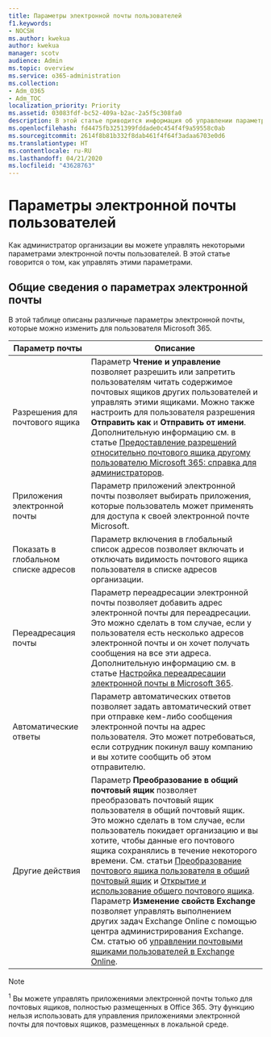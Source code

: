 ```yaml
---
title: Параметры электронной почты пользователей
f1.keywords:
- NOCSH
ms.author: kwekua
author: kwekua
manager: scotv
audience: Admin
ms.topic: overview
ms.service: o365-administration
ms.collection:
- Adm_O365
- Adm_TOC
localization_priority: Priority
ms.assetid: 03083fdf-bc52-409a-b2ac-2a5f5c308fa0
description: В этой статье приводится информация об управлении параметрами для пользователей.
ms.openlocfilehash: fd4475fb3251399fddade0c454f4f9a59558c0ab
ms.sourcegitcommit: 2614f8b81b332f8dab461f4f64f3adaa6703e0d6
ms.translationtype: HT
ms.contentlocale: ru-RU
ms.lasthandoff: 04/21/2020
ms.locfileid: "43628763"
---
```

# <a name="user-email-settings"></a>Параметры электронной почты пользователей

Как администратор организации вы можете управлять некоторыми параметрами электронной почты пользователей. В этой статье говорится о том, как управлять этими параметрами.

## <a name="summary-of-email-settings"></a>Общие сведения о параметрах электронной почты

В этой таблице описаны различные параметры электронной почты, которые можно изменить для пользователя Microsoft 365.


|Параметр почты|Описание  |
|---------|---------|
|Разрешения для почтового ящика| Параметр **Чтение и управление** позволяет разрешить или запретить пользователям читать содержимое почтовых ящиков других пользователей и управлять этими ящиками. Можно также настроить для пользователя разрешения **Отправить как** и **Отправить от имени**. Дополнительную информацию см. в статье [Предоставление разрешений относительно почтового ящика другому пользователю Microsoft 365: справка для администраторов](../add-users/give-mailbox-permissions-to-another-user.md). |
|Приложения электронной почты| Параметр приложений электронной почты позволяет выбирать приложения, которые пользователь может применять для доступа к своей электронной почте Microsoft. |
|Показать в глобальном списке адресов| Параметр включения в глобальный список адресов позволяет включать и отключать видимость почтового ящика пользователя в списке адресов организации. |
|Переадресация почты|Параметр переадресации электронной почты позволяет добавить адрес электронной почты для переадресации. Это можно сделать в том случае, если у пользователя есть несколько адресов электронной почты и он хочет получать сообщения на все эти адреса. Дополнительную информацию см. в статье [Настройка переадресации электронной почты в Microsoft 365](configure-email-forwarding.md).|
|Автоматические ответы|Параметр автоматических ответов позволяет задать автоматический ответ при отправке кем-либо сообщения электронной почты на адрес пользователя. Это может потребоваться, если сотрудник покинул вашу компанию и вы хотите сообщить об этом отправителю.|
|Другие действия| Параметр **Преобразование в общий почтовый ящик** позволяет преобразовать почтовый ящик пользователя в общий почтовый ящик. Это можно сделать в том случае, если пользователь покидает организацию и вы хотите, чтобы данные его почтового ящика сохранялись в течение некоторого времени. См. статьи [Преобразование почтового ящика пользователя в общий почтовый ящик](convert-user-mailbox-to-shared-mailbox.md) и [Открытие и использование общего почтового ящика](https://support.office.com/article/open-and-use-a-shared-mailbox-in-outlook-d94a8e9e-21f1-4240-808b-de9c9c088afd).</br>Параметр **Изменение свойств Exchange** позволяет управлять выполнением других задач Exchange Online с помощью центра администрирования Exchange. См. статью об [управлении почтовыми ящиками пользователей в Exchange Online](https://docs.microsoft.com/exchange/recipients-in-exchange-online/manage-user-mailboxes/manage-user-mailboxes).|

> [!NOTE]
>
> <sup>1</sup> Вы можете управлять приложениями электронной почты только для почтовых ящиков, полностью размещенных в Office 365. Эту функцию нельзя использовать для управления приложениями электронной почты для почтовых ящиков, размещенных в локальной среде.
